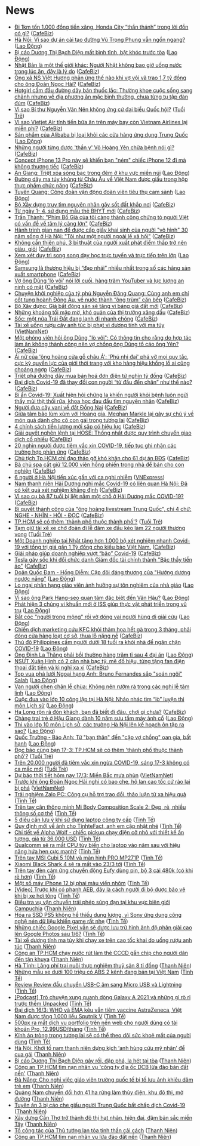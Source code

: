 # News

- [Đi 1km tốn 1.000 đồng tiền xăng, Honda City “thần thánh” trong lời đồn có gì?](https://cafebiz.vn/di-1km-ton-1000-dong-tien-xang-honda-city-than-thanh-trong-loi-don-co-gi-20210317085510448.chn) ([CafeBiz](https://cafebiz.vn))
- [Hà Nội: Vì sao dự án cải tạo đường Vũ Trọng Phụng vẫn ngổn ngang?](https://laodong.vn/ban-doc/ha-noi-vi-sao-du-an-cai-tao-duong-vu-trong-phung-van-ngon-ngang-889597.ldo) ([Lao Động](https://laodong.vn))
- [Bị cáo Dương Thị Bạch Diệp mất bình tĩnh, bật khóc trước tòa](https://laodong.vn/phap-luat/bi-cao-duong-thi-bach-diep-mat-binh-tinh-bat-khoc-truoc-toa-889922.ldo) ([Lao Động](https://laodong.vn))
- [Nhật Bản là một thế giới khác: Người Nhật không bao giờ uống nước trong lúc ăn, đây là lý do](https://cafebiz.vn/nhat-ban-la-mot-the-gioi-khac-nguoi-nhat-khong-bao-gio-uong-nuoc-trong-luc-an-day-la-ly-do-20210317095537921.chn) ([CafeBiz](https://cafebiz.vn))
- [Ông xã NS Việt Hương phản ứng thế nào khi vợ vội vã trao 1,7 tỷ đồng cho ông Đoàn Ngọc Hải?](https://cafebiz.vn/ong-xa-ns-viet-huong-phan-ung-the-nao-khi-vo-voi-va-trao-17-ty-dong-cho-ong-doan-ngoc-hai-20210317095424021.chn) ([CafeBiz](https://cafebiz.vn))
- [Hotgirl cầm đầu đường dây bán thuốc lắc: Thường khoe cuộc sống sang chảnh nhưng về địa phương ăn mặc bình thường, chưa từng tụ tập đàn đúm](https://cafebiz.vn/hotgirl-cam-dau-duong-day-ban-thuoc-lac-thuong-khoe-cuoc-song-sang-chanh-nhung-ve-dia-phuong-an-mac-binh-thuong-chua-tung-tu-tap-dan-dum-20210317095236695.chn) ([CafeBiz](https://cafebiz.vn))
- [Vì sao Bí thư Nguyễn Văn Nên không ứng cử đại biểu Quốc hội?](https://tuoitre.vn/vi-sao-bi-thu-nguyen-van-nen-khong-ung-cu-dai-bieu-quoc-hoi-2021031709431892.htm) ([Tuổi Trẻ](https://tuoitre.vn))
- [Vì sao Vietjet Air tính tiền bữa ăn trên máy bay còn Vietnam Airlines lại miễn phí?](https://cafebiz.vn/vi-sao-vietjet-air-tinh-tien-bua-an-tren-may-bay-con-vietnam-airlines-lai-mien-phi-20210317094928097.chn) ([CafeBiz](https://cafebiz.vn))
- [Sản phẩm của Alibaba bị loại khỏi các cửa hàng ứng dụng Trung Quốc](https://laodong.vn/the-gioi/san-pham-cua-alibaba-bi-loai-khoi-cac-cua-hang-ung-dung-trung-quoc-889905.ldo) ([Lao Động](https://laodong.vn))
- [Những người từng được 'thần y' Võ Hoàng Yên chữa bệnh nói gì?](https://cafebiz.vn/nhung-nguoi-tung-duoc-than-y-vo-hoang-yen-chua-benh-noi-gi-20210317091231051.chn) ([CafeBiz](https://cafebiz.vn))
- [Concept iPhone 13 Pro này sẽ khiến bạn "ném" chiếc iPhone 12 đi mà không thương tiếc](https://cafebiz.vn/concept-iphone-13-pro-nay-se-khien-ban-nem-chiec-iphone-12-di-ma-khong-thuong-tiec-20210317094257293.chn) ([CafeBiz](https://cafebiz.vn))
- [An Giang: Triệt xóa sòng bạc trong đêm ở khu vực miền núi](https://laodong.vn/phap-luat/an-giang-triet-xoa-song-bac-trong-dem-o-khu-vuc-mien-nui-889910.ldo) ([Lao Động](https://laodong.vn))
- [Đường dây ma túy khủng từ Châu Âu về Việt Nam được giấu trong hộp thực phẩm chức năng](https://cafebiz.vn/duong-day-ma-tuy-khung-tu-chau-au-ve-viet-nam-duoc-giau-trong-hop-thuc-pham-chuc-nang-20210317093926872.chn) ([CafeBiz](https://cafebiz.vn))
- [Tuyên Quang: Công đoàn vận động đoàn viên tiêu thụ cam sành](https://laodong.vn/ldld-tuyen-quang/tuyen-quang-cong-doan-van-dong-doan-vien-tieu-thu-cam-sanh-889920.ldo) ([Lao Động](https://laodong.vn))
- [Bộ Xây dựng truy tìm nguyên nhân gây sốt đất khắp nơi](https://cafebiz.vn/bo-xay-dung-truy-tim-nguyen-nhan-gay-sot-dat-khap-noi-2021031709331323.chn) ([CafeBiz](https://cafebiz.vn))
- [Từ ngày 1- 4, sử dụng mẫu thẻ BHYT mới](https://cafebiz.vn/tu-ngay-1-4-su-dung-mau-the-bhyt-moi-20210317090224546.chn) ([CafeBiz](https://cafebiz.vn))
- [Trấn Thành: "Phim Bố Già của tôi càng thành công chứng tỏ người Việt có vấn đề về tâm lý càng lớn"](https://cafebiz.vn/tran-thanh-phim-bo-gia-cua-toi-cang-thanh-cong-chung-to-nguoi-viet-co-van-de-ve-tam-ly-cang-lon-20210317091945026.chn) ([CafeBiz](https://cafebiz.vn))
- [Hành trình gian nan để được cấp giấy khai sinh của người "vô hình" 30 năm sống ở Hà Nội: "Tôi như một người ngoài lề xã hội"](https://cafebiz.vn/hanh-trinh-gian-nan-de-duoc-cap-giay-khai-sinh-cua-nguoi-vo-hinh-30-nam-song-o-ha-noi-toi-nhu-mot-nguoi-ngoai-le-xa-hoi-20210317091821449.chn) ([CafeBiz](https://cafebiz.vn))
- [Không cần thiên phú, 3 bí thuật của người xuất phát điểm thấp trở nên giàu, giỏi](https://cafebiz.vn/khong-can-thien-phu-3-bi-thuat-cua-nguoi-xuat-phat-diem-thap-tro-nen-giau-gioi-20210316202505529.chn) ([CafeBiz](https://cafebiz.vn))
- [Xem xét duy trì song song dạy học trực tuyến và trực tiếp trên lớp](https://laodong.vn/video/xem-xet-duy-tri-song-song-day-hoc-truc-tuyen-va-truc-tiep-tren-lop-889720.ldo) ([Lao Động](https://laodong.vn))
- [Samsung là thương hiệu bị “đạo nhái” nhiều nhất trong số các hãng sản xuất smartphone](https://cafebiz.vn/samsung-la-thuong-hieu-bi-dao-nhai-nhieu-nhat-trong-so-cac-hang-san-xuat-smartphone-20210317090534631.chn) ([CafeBiz](https://cafebiz.vn))
- [Vợ ông Dũng 'lò vôi' nói lời cuối, hàng trăm YouTuber và lực lượng an ninh có mặt](https://cafebiz.vn/vo-ong-dung-lo-voi-noi-loi-cuoi-hang-tram-youtuber-va-luc-luong-an-ninh-co-mat-20210317090025156.chn) ([CafeBiz](https://cafebiz.vn))
- [Chuyện khởi nghiệp của tỷ phú Nguyễn Đăng Quang: Cùng anh em chí cốt tung hoành Đông Âu, về nước thành “ông trùm” căn bếp](https://cafebiz.vn/chuyen-khoi-nghiep-cua-ty-phu-nguyen-dang-quang-cung-anh-em-chi-cot-tung-hoanh-dong-au-ve-nuoc-thanh-ong-trum-can-bep-20210313090504409.chn) ([CafeBiz](https://cafebiz.vn))
- [Bộ Xây dựng: Giá bất động sản sẽ tăng vì bảng giá đất mới](https://cafebiz.vn/bo-xay-dung-gia-bat-dong-san-se-tang-vi-bang-gia-dat-moi-20210317085952186.chn) ([CafeBiz](https://cafebiz.vn))
- [Những khoảng tối mập mờ, khó quản của thị trường xăng dầu](https://cafebiz.vn/nhung-khoang-toi-map-mo-kho-quan-cua-thi-truong-xang-dau-20210317085835302.chn) ([CafeBiz](https://cafebiz.vn))
- [Sốc: một nửa Trái Đất đang lạnh đi nhanh chóng](https://cafebiz.vn/soc-mot-nua-trai-dat-dang-lanh-di-nhanh-chong-20210317085724237.chn) ([CafeBiz](https://cafebiz.vn))
- [Tài xế uống rượu cây anh túc bị phạt vì dương tính với ma túy](http://vietnamnet.vn/vn/thoi-su/an-toan-giao-thong/tai-xe-uong-ruou-cay-anh-tuc-bi-phat-vi-duong-tinh-voi-ma-tuy-720152.html) ([VietNamNet](https://vietnamnet.vn))
- [Một phóng viên hỏi ông Dũng "lò vôi": Có thông tin cho rằng do hợp tác làm ăn không thành công nên vợ chồng ông Dũng tố cáo ông Yên?](https://cafebiz.vn/mot-phong-vien-hoi-ong-dung-lo-voi-co-thong-tin-cho-rang-do-hop-tac-lam-an-khong-thanh-cong-nen-vo-chong-ong-dung-to-cao-ong-yen-20210317085547422.chn) ([CafeBiz](https://cafebiz.vn))
- [Ái nữ của 'ông hoàng cửa gỗ châu Á': 'Phú nhị đại' phá vỡ mọi quy tắc, cực kỳ quyền lực của giới thời trang với kho hàng hiệu khổng lồ ai cũng choáng ngợp](https://cafebiz.vn/ai-nu-cua-ong-hoang-cua-go-chau-a-phu-nhi-dai-pha-vo-moi-quy-tac-cuc-ky-quyen-luc-cua-gioi-thoi-trang-voi-kho-hang-hieu-khong-lo-ai-cung-choang-ngop-20210317085316736.chn) ([CafeBiz](https://cafebiz.vn))
- [Triệt phá đường dây mua bán hoá đơn điện tử nghìn tỷ đồng](https://cafebiz.vn/triet-pha-duong-day-mua-ban-hoa-don-dien-tu-nghin-ty-dong-2021031708543811.chn) ([CafeBiz](https://cafebiz.vn))
- [Đại dịch Covid-19 đã thay đổi con người “từ đầu đến chân” như thế nào?](https://cafebiz.vn/dai-dich-covid-19-da-thay-doi-con-nguoi-tu-dau-den-chan-nhu-the-nao-20210317085409352.chn) ([CafeBiz](https://cafebiz.vn))
- [Bí ẩn Covid-19: Xuất hiện hội chứng lạ khiến người khỏi bệnh luôn ngửi thấy mùi thịt thối rữa, khoa học đau đầu tìm nguyên nhân](https://cafebiz.vn/bi-an-covid-19-xuat-hien-hoi-chung-la-khien-nguoi-khoi-benh-luon-ngui-thay-mui-thit-thoi-rua-khoa-hoc-dau-dau-tim-nguyen-nhan-20210317084901332.chn) ([CafeBiz](https://cafebiz.vn))
- [Người đưa cây vani về đất Ðồng Nai](https://cafebiz.vn/nguoi-dua-cay-vani-ve-dat-ong-nai-20210317084736019.chn) ([CafeBiz](https://cafebiz.vn))
- [Giữa tâm bão lùm xùm với Hoàng gia, Meghan Markle lại gây sự chú ý về món quà dành cho cô con gái trong tương lai](https://cafebiz.vn/giua-tam-bao-lum-xum-voi-hoang-gia-meghan-markle-lai-gay-su-chu-y-ve-mon-qua-danh-cho-co-con-gai-trong-tuong-lai-20210317084515299.chn) ([CafeBiz](https://cafebiz.vn))
- [4 chính sách tiền lương mới sắp có hiệu lực](https://cafebiz.vn/4-chinh-sach-tien-luong-moi-sap-co-hieu-luc-20210317084412986.chn) ([CafeBiz](https://cafebiz.vn))
- [Giải quyết nghẽn lệnh tại HOSE: Thống nhất được quy trình chuyển giao dịch cổ phiếu](https://cafebiz.vn/giai-quyet-nghen-lenh-tai-hose-thong-nhat-duoc-quy-trinh-chuyen-giao-dich-co-phieu-20210317084301412.chn) ([CafeBiz](https://cafebiz.vn))
- [20 nghìn người được tiêm vắc xin COVID-19, tiếp tục ghi nhận các trường hợp phản ứng](https://cafebiz.vn/20-nghin-nguoi-duoc-tiem-vac-xin-covid-19-tiep-tuc-ghi-nhan-cac-truong-hop-phan-ung-20210317084217481.chn) ([CafeBiz](https://cafebiz.vn))
- [Chủ tịch Tp.HCM chỉ đạo tháo gỡ khó khăn cho 61 dự án BĐS](https://cafebiz.vn/chu-tich-tphcm-chi-dao-thao-go-kho-khan-cho-61-du-an-bds-20210317084121187.chn) ([CafeBiz](https://cafebiz.vn))
- [Bà chủ spa cất giữ 12.000 viên hồng phiến trong nhà để bán cho con nghiện](https://cafebiz.vn/ba-chu-spa-cat-giu-12000-vien-hong-phien-trong-nha-de-ban-cho-con-nghien-2021031708393908.chn) ([CafeBiz](https://cafebiz.vn))
- [6 người ở Hà Nội tiếp xúc gần với ca nghi nhiễm](https://vnexpress.net/6-nguoi-o-ha-noi-tiep-xuc-gan-voi-ca-nghi-nhiem-4249561.html) ([VNExpress](https://vnexpress.net))
- [Nam thanh niên Hải Dương nghi mắc Covid-19 có liên quan Hà Nội: Đã có kết quả xét nghiệm khẳng định](https://cafebiz.vn/nam-thanh-nien-hai-duong-nghi-mac-covid-19-co-lien-quan-ha-noi-da-co-ket-qua-xet-nghiem-khang-dinh-2021031708350219.chn) ([CafeBiz](https://cafebiz.vn))
- [Vì sao cụ bà 87 tuổi bị liệt nằm một chỗ ở Hải Dương mắc COVID-19?](https://cafebiz.vn/vi-sao-cu-ba-87-tuoi-bi-liet-nam-mot-cho-o-hai-duong-mac-covid-19-20210317082639283.chn) ([CafeBiz](https://cafebiz.vn))
- [Bí quyết thành công của "ông hoàng livestream Trung Quốc", chỉ 4 chữ: NGHE - NHÌN - HỎI - ĐỌC](https://cafebiz.vn/bi-quyet-thanh-cong-cua-ong-hoang-livestream-trung-quoc-chi-4-chu-nghe-nhin-hoi-doc-20210316203113572.chn) ([CafeBiz](https://cafebiz.vn))
- [TP.HCM sẽ có thêm 'thành phố thuộc thành phố'?](https://tuoitre.vn/tp-hcm-se-co-them-thanh-pho-thuoc-thanh-pho-20210317075206665.htm) ([Tuổi Trẻ](https://tuoitre.vn))
- [Tạm giữ tài xế xe chở đoàn đi lễ đâm xe đầu kéo làm 22 người thương vong](https://tuoitre.vn/tam-giu-tai-xe-xe-cho-doan-di-le-den-dam-xe-dau-keo-lam-22-nguoi-thuong-vong-20210317074757396.htm) ([Tuổi Trẻ](https://tuoitre.vn))
- [Một Doanh nghiệp tại Nhật tặng hơn 1.000 bộ xét nghiệm nhanh Covid-19 với tổng trị giá gần 1 Tỷ đồng cho kiều bào Việt Nam.](https://cafebiz.vn/mot-doanh-nghiep-tai-nhat-tang-hon-1000-bo-xet-nghiem-nhanh-covid-19-voi-tong-tri-gia-gan-1-ty-dong-cho-kieu-bao-viet-nam-20210316185944269.chn) ([CafeBiz](https://cafebiz.vn))
- [Giải pháp giúp doanh nghiệp vượt “bão” Covid-19](https://cafebiz.vn/giai-phap-giup-doanh-nghiep-vuot-bao-covid-19-20210316171042367.chn) ([CafeBiz](https://cafebiz.vn))
- [Tesla gây sốc khi đổi chức danh Giám đốc tài chính thành "Bậc thầy tiền ảo"](https://cafebiz.vn/tesla-gay-soc-khi-doi-chuc-danh-giam-doc-tai-chinh-thanh-bac-thay-tien-ao-20210316134112336.chn) ([CafeBiz](https://cafebiz.vn))
- [Doãn Quốc Đam - Hồng Diễm: Cặp đôi đáng thương của &quot;Hướng dương ngược nắng&quot;](https://laodong.vn/photo/doan-quoc-dam-hong-diem-cap-doi-dang-thuong-cua-huong-duong-nguoc-nang-889658.ldo) ([Lao Động](https://laodong.vn))
- [Lo ngại phân hạng giáo viên ảnh hưởng sự tôn nghiêm của nhà giáo](https://laodong.vn/ban-doc/lo-ngai-phan-hang-giao-vien-anh-huong-su-ton-nghiem-cua-nha-giao-889458.ldo) ([Lao Động](https://laodong.vn))
- [Vì sao ông Park Hang-seo quan tâm đặc biệt đến Văn Hậu?](https://laodong.vn/bong-da/vi-sao-ong-park-hang-seo-quan-tam-dac-biet-den-van-hau-889754.ldo) ([Lao Động](https://laodong.vn))
- [Phát hiện 3 chủng vi khuẩn mới ở ISS giúp thực vật phát triển trong vũ trụ](https://laodong.vn/the-gioi/phat-hien-3-chung-vi-khuan-moi-o-iss-giup-thuc-vat-phat-trien-trong-vu-tru-889885.ldo) ([Lao Động](https://laodong.vn))
- [Bắt cóc &quot;người trong mộng&quot; rồi vờ đóng vai người hùng đi giải cứu](https://laodong.vn/phap-luat/bat-coc-nguoi-trong-mong-roi-vo-dong-vai-nguoi-hung-di-giai-cuu-889875.ldo) ([Lao Động](https://laodong.vn))
- [Chiến dịch marketing cứu KFC khỏi thảm họa hết gà trong 3 tháng, phải đóng cửa hàng loạt cơ sở, thua lỗ nặng nề](https://cafebiz.vn/chien-dich-marketing-cuu-kfc-khoi-tham-hoa-het-ga-trong-3-thang-phai-dong-cua-hang-loat-co-so-thua-lo-nang-ne-20210316151339902.chn) ([CafeBiz](https://cafebiz.vn))
- [Thủ đô Philippines cấm người dưới 18 tuổi ra khỏi nhà để ngăn chặn COVID-19](https://laodong.vn/the-gioi/thu-do-philippines-cam-nguoi-duoi-18-tuoi-ra-khoi-nha-de-ngan-chan-covid-19-889886.ldo) ([Lao Động](https://laodong.vn))
- [Ông Đinh La Thăng phải bồi thường hàng trăm tỉ sau 4 đại án](https://laodong.vn/phap-luat/ong-dinh-la-thang-phai-boi-thuong-hang-tram-ti-sau-4-dai-an-889878.ldo) ([Lao Động](https://laodong.vn))
- [NSƯT Xuân Hinh có 2 căn nhà bạc tỷ, mê đồ hiệu, từng tặng fan điện thoại đắt tiền và kì nghỉ xa xỉ](https://cafebiz.vn/nsut-xuan-hinh-co-2-can-nha-bac-ty-me-do-hieu-tung-tang-fan-dien-thoai-dat-tien-va-ki-nghi-xa-xi-20210316173759508.chn) ([CafeBiz](https://cafebiz.vn))
- [Top vua phá lưới Ngoại hạng Anh: Bruno Fernandes sắp &quot;soán ngôi&quot; Salah](https://laodong.vn/photo/top-vua-pha-luoi-ngoai-hang-anh-bruno-fernandes-sap-soan-ngoi-salah-889864.ldo) ([Lao Động](https://laodong.vn))
- [Vạn người chen chân lễ chùa: Không nên rườm rà trong các nghi lễ tâm linh](https://laodong.vn/video/van-nguoi-chen-chan-le-chua-khong-nen-ruom-ra-trong-cac-nghi-le-tam-linh-889828.ldo) ([Lao Động](https://laodong.vn))
- [Cuộc đua vào lớp 10 công lập tại Hà Nội: Nháo nhác tìm “lò” luyện thi môn Lịch sử](https://laodong.vn/xa-hoi/cuoc-dua-vao-lop-10-cong-lap-tai-ha-noi-nhao-nhac-tim-lo-luyen-thi-mon-lich-su-889824.ldo) ([Lao Động](https://laodong.vn))
- [Hạ Long rộn rã đón khách, bạn đã biết đi đâu, chơi gì chưa?](https://cafebiz.vn/ha-long-ron-ra-don-khach-ban-da-biet-di-dau-choi-gi-chua-20210317090018341.chn) ([CafeBiz](https://cafebiz.vn))
- [Chàng trai trẻ ở Hậu Giang dành 10 năm sưu tầm máy ảnh cổ](https://laodong.vn/video/chang-trai-tre-o-hau-giang-danh-10-nam-suu-tam-may-anh-co-887695.ldo) ([Lao Động](https://laodong.vn))
- [Thi vào lớp 10 môn Lịch sử, các trường Hà Nội lên kế hoạch ôn tập ra sao?](https://laodong.vn/video/thi-vao-lop-10-mon-lich-su-cac-truong-ha-noi-len-ke-hoach-on-tap-ra-sao-889359.ldo) ([Lao Động](https://laodong.vn))
- [Quốc Trường - Bảo Anh: Từ &quot;bạn thân&quot; đến &quot;cặp vợ chồng&quot; oan gia, bất hạnh](https://laodong.vn/photo/quoc-truong-bao-anh-tu-ban-than-den-cap-vo-chong-oan-gia-bat-hanh-889844.ldo) ([Lao Động](https://laodong.vn))
- [Đọc báo cùng bạn 17-3: TP.HCM sẽ có thêm 'thành phố thuộc thành phố'?](https://tuoitre.vn/doc-bao-cung-ban-17-3-tp-hcm-se-co-them-thanh-pho-thuoc-thanh-pho-20210317045327773.htm) ([Tuổi Trẻ](https://tuoitre.vn))
- [Trên 20.000 người đã tiêm vắc xin ngừa COVID-19, sáng 17-3 không có ca mắc mới](https://tuoitre.vn/tren-20-000-nguoi-da-tiem-vac-xin-ngua-covid-19-sang-17-3-khong-co-ca-mac-moi-20210317061543497.htm) ([Tuổi Trẻ](https://tuoitre.vn))
- [Dự báo thời tiết hôm nay 17/3: Miền Bắc mưa phùn](http://vietnamnet.vn/vn/thoi-su/du-bao-thoi-tiet-hom-nay-17-3-mien-bac-mua-phun-720053.html) ([VietNamNet](https://vietnamnet.vn))
- [Trước khi ông Đoàn Ngọc Hải nghi có bao che, hộ lan cao tốc cứ rào lại bị phá](http://vietnamnet.vn/vn/thoi-su/an-toan-giao-thong/truoc-khi-ong-doan-ngoc-hai-nghi-co-bao-che-ho-lan-cao-toc-cu-rao-lai-bi-pha-720084.html) ([VietNamNet](https://vietnamnet.vn))
- [Trải nghiệm Zalo PC: Công cụ hỗ trợ trao đổi, thảo luận từ xa hiệu quả](https://tinhte.vn/thread/trai-nghiem-zalo-pc-cong-cu-ho-tro-trao-doi-thao-luan-tu-xa-hieu-qua.3283182/) ([Tinh Tế](https://tinhte.vn))
- [Trên tay cân thông minh Mi Body Composition Scale 2: Đẹp, rẻ, nhiều thông số cơ thể](https://tinhte.vn/thread/tren-tay-can-thong-minh-mi-body-composition-scale-2-dep-re-nhieu-thong-so-co-the.3294143/) ([Tinh Tế](https://tinhte.vn))
- [5 điều cần lưu ý khi sử dụng laptop công ty cấp](https://tinhte.vn/thread/5-dieu-can-luu-y-khi-su-dung-laptop-cong-ty-cap.3292106/) ([Tinh Tế](https://tinhte.vn))
- [Quy định mới về ảnh cho TinhteFact, anh em cập nhật nhé](https://tinhte.vn/thread/quy-dinh-moi-ve-anh-cho-tinhtefact-anh-em-cap-nhat-nhe.3294335/) ([Tinh Tế](https://tinhte.vn))
- [Chi tiết về Alpha Wolf - chiếc pickup chạy điện cỡ nhỏ với thiết kế ấn tượng, giá từ 36.000 USD](https://tinhte.vn/thread/chi-tiet-ve-alpha-wolf-chiec-pickup-chay-dien-co-nho-voi-thiet-ke-an-tuong-gia-tu-36-000-usd.3294165/) ([Tinh Tế](https://tinhte.vn))
- [Qualcomm sẽ ra mắt CPU tùy biến cho laptop vào năm sau với hiệu năng hứa hẹn cực mạnh?](https://tinhte.vn/thread/qualcomm-se-ra-mat-cpu-tuy-bien-cho-laptop-vao-nam-sau-voi-hieu-nang-hua-hen-cuc-manh.3294392/) ([Tinh Tế](https://tinhte.vn))
- [Trên tay MSI Cubi 5 10M và màn hình PRO MP271P](https://tinhte.vn/thread/tren-tay-msi-cubi-5-10m-va-man-hinh-pro-mp271p.3290500/) ([Tinh Tế](https://tinhte.vn))
- [Xiaomi Black Shark 4 sẽ ra mắt vào 23/3 tới](https://tinhte.vn/thread/xiaomi-black-shark-4-se-ra-mat-vao-23-3-toi.3294303/) ([Tinh Tế](https://tinhte.vn))
- [Trên tay đèn cảm ứng chuyển động Eufy dùng pin, bộ 3 cái 480k (có khi rẻ hơn)](https://tinhte.vn/thread/tren-tay-den-cam-ung-chuyen-dong-eufy-dung-pin-bo-3-cai-480k-co-khi-re-hon.3293807/) ([Tinh Tế](https://tinhte.vn))
- [Một số máy iPhone 12 bị phai màu viền nhôm](https://tinhte.vn/thread/mot-so-may-iphone-12-bi-phai-mau-vien-nhom.3294029/) ([Tinh Tế](https://tinhte.vn))
- [[Video] Trước khi có phanh AEB, đây là cách người đi bộ được bảo vệ khi bị xe hơi tông](https://tinhte.vn/thread/video-truoc-khi-co-phanh-aeb-day-la-cach-nguoi-di-bo-duoc-bao-ve-khi-bi-xe-hoi-tong.3294489/) ([Tinh Tế](https://tinhte.vn))
- [Điều tra vụ vận chuyển trái phép súng đạn tại khu vực biên giới Campuchia](https://thanhnien.vn/thoi-su/dieu-tra-vu-van-chuyen-trai-phep-sung-dan-tai-khu-vuc-bien-gioi-campuchia-1355236.html) ([Thanh Niên](https://thanhnien.vn))
- [Hóa ra SSD PS5 không hề thiếu dung lượng, vì Sony ứng dụng công nghệ nén dữ liệu khiến game rất nhẹ](https://tinhte.vn/thread/hoa-ra-ssd-ps5-khong-he-thieu-dung-luong-vi-sony-ung-dung-cong-nghe-nen-du-lieu-khien-game-rat-nhe.3294600/) ([Tinh Tế](https://tinhte.vn))
- [Những chiếc Google Pixel vẫn sẽ được lưu trữ hình ảnh độ phân giải cao lên Google Photos sau 1/6?](https://tinhte.vn/thread/nhung-chiec-google-pixel-van-se-duoc-luu-tru-hinh-anh-do-phan-giai-cao-len-google-photos-sau-1-6.3294198/) ([Tinh Tế](https://tinhte.vn))
- [Tài xế dương tính ma túy khi chạy xe trên cao tốc khai do uống rượu anh túc](https://thanhnien.vn/thoi-su/tai-xe-duong-tinh-ma-tuy-khi-chay-xe-tren-cao-toc-khai-do-uong-ruou-anh-tuc-1355214.html) ([Thanh Niên](https://thanhnien.vn))
- [Công an TP.HCM chạy nước rút làm thẻ CCCD gắn chip cho người dân đến tận khuya](https://thanhnien.vn/thoi-su/cong-an-tphcm-chay-nuoc-rut-lam-the-cccd-gan-chip-cho-nguoi-dan-den-tan-khuya-1355158.html) ([Thanh Niên](https://thanhnien.vn))
- [Hà Tĩnh: Lãng phí trại nuôi thực nghiệm thuỷ sản 8 tỉ đồng](https://thanhnien.vn/thoi-su/ha-tinh-lang-phi-trai-nuoi-thuc-nghiem-thuy-san-8-ti-dong-1355227.html) ([Thanh Niên](https://thanhnien.vn))
- [Những mẫu xe dưới 100 triệu có ABS 2 kênh đang bán tại Việt Nam](https://tinhte.vn/thread/nhung-mau-xe-duoi-100-trieu-co-abs-2-kenh-dang-ban-tai-viet-nam.3293642/) ([Tinh Tế](https://tinhte.vn))
- [Review Review đầu chuyển USB-C âm sang Micro USB và Lightning](https://tinhte.vn/thread/review-review-dau-chuyen-usb-c-am-sang-micro-usb-va-lightning.3294231/) ([Tinh Tế](https://tinhte.vn))
- [[Podcast] Trò chuyện xung quanh dòng Galaxy A 2021 và những gì rò rỉ trước thềm Unpacked](https://tinhte.vn/thread/podcast-tro-chuyen-xung-quanh-dong-galaxy-a-2021-va-nhung-gi-ro-ri-truoc-them-unpacked.3294445/) ([Tinh Tế](https://tinhte.vn))
- [Đại dịch 16/3: WHO và EMA kêu vẫn tiêm vaccine AstraZeneca, Việt Nam được tặng 1,000 liều Sputnik V](https://tinhte.vn/thread/dai-dich-16-3-who-va-ema-keu-van-tiem-vaccine-astrazeneca-viet-nam-duoc-tang-1-000-lieu-sputnik-v.3294254/) ([Tinh Tế](https://tinhte.vn))
- [500px ra mắt dịch vụ portfolio trên nền web cho người dùng có tài khoản Pro, 12.99USD/tháng](https://tinhte.vn/thread/500px-ra-mat-dich-vu-portfolio-tren-nen-web-cho-nguoi-dung-co-tai-khoan-pro-12-99usd-thang.3293977/) ([Tinh Tế](https://tinhte.vn))
- [Kính áp tròng trong tương lai sẽ có thể theo dõi sức khoẻ mắt của người dùng](https://tinhte.vn/thread/kinh-ap-trong-trong-tuong-lai-se-co-the-theo-doi-suc-khoe-mat-cua-nguoi-dung.3294247/) ([Tinh Tế](https://tinhte.vn))
- [Hà Nội: Khởi tố nam thanh niên dựng kịch ‘anh hùng cứu mỹ nhân’ để cua gái](https://thanhnien.vn/thoi-su/ha-noi-khoi-to-nam-thanh-nien-dung-kich-anh-hung-cuu-my-nhan-de-cua-gai-1355163.html) ([Thanh Niên](https://thanhnien.vn))
- [Bị cáo Dương Thị Bạch Diệp gây rối, đập phá, la hét tại tòa](https://thanhnien.vn/thoi-su/bi-cao-duong-thi-bach-diep-gay-roi-tai-toa-1355203.html) ([Thanh Niên](https://thanhnien.vn))
- [Công an TP.HCM tìm nạn nhân vụ 'công ty địa ốc DCB lừa đảo bán đất nền'](https://thanhnien.vn/thoi-su/cong-an-tphcm-tim-nan-nhan-vu-cong-ty-dia-oc-dcb-lua-dao-ban-dat-nen-1355170.html) ([Thanh Niên](https://thanhnien.vn))
- [Đà Nẵng: Cho nghỉ việc giáo viên trường quốc tế bị tố lưu ảnh khiêu dâm trẻ em](https://thanhnien.vn/thoi-su/da-nang-cho-nghi-viec-giao-vien-truong-quoc-te-bi-to-luu-anh-khieu-dam-tre-em-1355172.html) ([Thanh Niên](https://thanhnien.vn))
- [Quảng Nam chuyển đổi hơn 41 ha rừng làm thủy điện, khu đô thị, mở đường](https://thanhnien.vn/thoi-su/quang-nam-chuyen-doi-hon-41-ha-rung-lam-thuy-dien-khu-do-thi-mo-duong-1355080.html) ([Thanh Niên](https://thanhnien.vn))
- [Tuyên án 3 bị cáo che giấu người Trung Quốc bất chấp dịch Covid-19](https://thanhnien.vn/thoi-su/tuyen-an-3-bi-cao-che-giau-nguoi-trung-quoc-bat-chap-dich-covid-19-1355118.html) ([Thanh Niên](https://thanhnien.vn))
- [Xây dựng Cần Thơ trở thành đô thị hạt nhân, hiện đại, đậm bản sắc miền Tây](https://thanhnien.vn/thoi-su/xay-dung-can-tho-tro-thanh-do-thi-hat-nhan-hien-dai-dam-ban-sac-mien-tay-1355099.html) ([Thanh Niên](https://thanhnien.vn))
- [Tổ công tác của Thủ tướng lan tỏa tinh thần cải cách](https://thanhnien.vn/thoi-su/to-cong-tac-cua-thu-tuong-lan-toa-tinh-than-cai-cach-1355098.html) ([Thanh Niên](https://thanhnien.vn))
- [Công an TP.HCM tìm nạn nhân vụ lừa đảo đất nền](https://thanhnien.vn/thoi-su/cong-an-tphcm-tim-nan-nhan-vu-lua-dao-dat-nen-1355122.html) ([Thanh Niên](https://thanhnien.vn))
